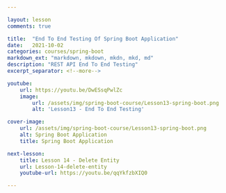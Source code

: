 ```yaml
---

layout: lesson
comments: true

title:  "End To End Testing Of Spring Boot Application"
date:   2021-10-02
categories: courses/spring-boot
markdown_ext: "markdown, mkdown, mkdn, mkd, md"
description: "REST API End To End Testing"
excerpt_separator: <!--more-->

youtube:
    url: https://youtu.be/DwESsqPwlZc
    image:
        url: /assets/img/spring-boot-course/Lesson13-spring-boot.png
        alt: 'Lesson13 - End To End Testing'

cover-image: 
    url: /assets/img/spring-boot-course/Lesson13-spring-boot.png
    alt: Spring Boot Application
    title: Spring Boot Application

next-lesson:
    title: Lesson 14 - Delete Entity
    url: Lesson-14-delete-entity
    youtube-url: https://youtu.be/qqYkfzbXIQ0

---
```

